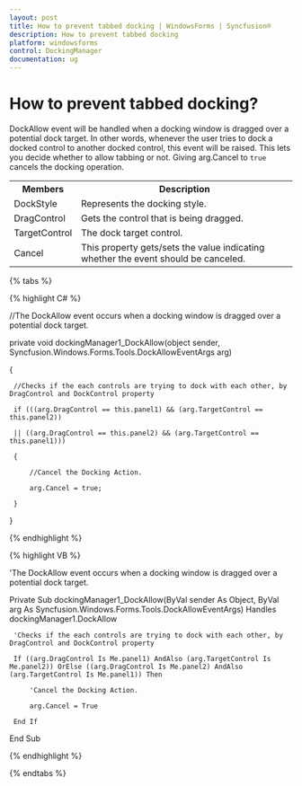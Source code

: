 ```yaml
---
layout: post
title: How to prevent tabbed docking | WindowsForms | Syncfusion®
description: How to prevent tabbed docking
platform: windowsforms
control: DockingManager
documentation: ug
---
```


# How to prevent tabbed docking?

DockAllow event will be handled when a docking window is dragged over a potential dock target. In other words, whenever the user tries to dock a docked control to another docked control, this event will be raised. This lets you decide whether to allow tabbing or not. Giving arg.Cancel to `true` cancels the docking operation.

<table>
<tr>
<th>
Members</th><th>
Description</th></tr>
<tr>
<td>
DockStyle</td><td>
Represents the docking style.</td></tr>
<tr>
<td>
DragControl</td><td>
Gets the control that is being dragged.</td></tr>
<tr>
<td>
TargetControl</td><td>
The dock target control.</td></tr>
<tr>
<td>
Cancel</td><td>
This property gets/sets the value indicating whether the event should be canceled.</td></tr>
</table>

{% tabs %}

{% highlight C# %}


//The DockAllow event occurs when a docking window is dragged over a potential dock target. 

private void dockingManager1_DockAllow(object sender, Syncfusion.Windows.Forms.Tools.DockAllowEventArgs arg)

{

     //Checks if the each controls are trying to dock with each other, by DragControl and DockControl property  

     if (((arg.DragControl == this.panel1) && (arg.TargetControl == this.panel2))

     || ((arg.DragControl == this.panel2) && (arg.TargetControl == this.panel1)))

     {

         //Cancel the Docking Action. 

         arg.Cancel = true;

     }

} 

{% endhighlight %}

{% highlight VB %}


'The DockAllow event occurs when a docking window is dragged over a potential dock target. 

Private Sub dockingManager1_DockAllow(ByVal sender As Object, ByVal arg As Syncfusion.Windows.Forms.Tools.DockAllowEventArgs) Handles dockingManager1.DockAllow



     'Checks if the each controls are trying to dock with each other, by DragControl and DockControl property  

     If ((arg.DragControl Is Me.panel1) AndAlso (arg.TargetControl Is Me.panel2)) OrElse ((arg.DragControl Is Me.panel2) AndAlso (arg.TargetControl Is Me.panel1)) Then

         'Cancel the Docking Action. 

         arg.Cancel = True

     End If

End Sub

{% endhighlight %}

{% endtabs %}

